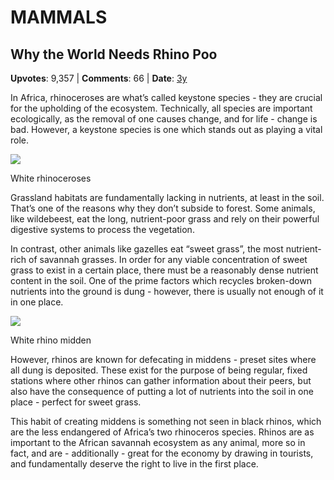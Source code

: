 # MAMMALS

## Why the World Needs Rhino Poo
    
**Upvotes**: 9,357 | **Comments**: 66 | **Date**: [3y](https://www.quora.com/Why-does-it-matter-if-rhinos-go-extinct/answer/Gary-Meaney)

In Africa, rhinoceroses are what’s called keystone species - they are crucial for the upholding of the ecosystem. Technically, all species are important ecologically, as the removal of one causes change, and for life - change is bad. However, a keystone species is one which stands out as playing a vital role.

![](https://qph.fs.quoracdn.net/main-qimg-fa385d5434504fc5c5f5c64d3ba6fa3d-lq)

White rhinoceroses

Grassland habitats are fundamentally lacking in nutrients, at least in the soil. That’s one of the reasons why they don’t subside to forest. Some animals, like wildebeest, eat the long, nutrient-poor grass and rely on their powerful digestive systems to process the vegetation.

In contrast, other animals like gazelles eat “sweet grass”, the most nutrient-rich of savannah grasses. In order for any viable concentration of sweet grass to exist in a certain place, there must be a reasonably dense nutrient content in the soil. One of the prime factors which recycles broken-down nutrients into the ground is dung - however, there is usually not enough of it in one place.

![](https://qph.fs.quoracdn.net/main-qimg-9dc5212261909bd9f6f7cdf6629e62c0-lq)

White rhino midden

However, rhinos are known for defecating in middens - preset sites where all dung is deposited. These exist for the purpose of being regular, fixed stations where other rhinos can gather information about their peers, but also have the consequence of putting a lot of nutrients into the soil in one place - perfect for sweet grass.

This habit of creating middens is something not seen in black rhinos, which are the less endangered of Africa’s two rhinoceros species. Rhinos are as important to the African savannah ecosystem as any animal, more so in fact, and are - additionally - great for the economy by drawing in tourists, and fundamentally deserve the right to live in the first place.

